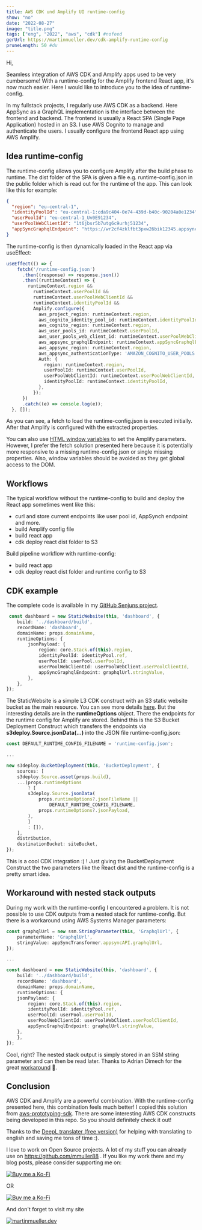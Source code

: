 ```yaml
---
title: AWS CDK und Amplify UI runtime-config
show: "no"
date: "2022-08-27"
image: "title.png"
tags: ["eng", "2022", "aws", "cdk"] #nofeed
gerUrl: https://martinmueller.dev/cdk-amplify-runtime-config
pruneLength: 50 #du
---
```


Hi,

Seamless integration of AWS CDK and Amplify apps used to be very cumbersome! With a runtime-config for the Amplify frontend React app, it's now much easier. Here I would like to introduce you to the idea of runtime-config.

In my fullstack projects, I regularly use AWS CDK as a backend. Here AppSync as a GraphQL implementation is the interface between the frontend and backend. The frontend is usually a React SPA (Single Page Application) hosted in an S3. I use AWS Cognito to manage and authenticate the users. I usually configure the frontend React app using AWS Amplify.

## Idea runtime-config

The runtime-config allows you to configure Amplify after the build phase to runtime. The dist folder of the SPA is given a file e.g. runtime-config.json in the public folder which is read out for the runtime of the app. This can look like this for example:

```json
{
  "region": "eu-central-1",
  "identityPoolId": "eu-central-1:cda9c404-0e74-439d-b40c-90204a0e1234",
  "userPoolId": "eu-central-1_Uv0E91234",
  "userPoolWebClientId": "1t6jbsr5b7utg6c9urhj51234",
  "appSyncGraphqlEndpoint": "https://wr2cf4zklfbt3pxw26bik12345.appsync-api.eu-central-1.amazonaws.com/graphql"
}
```

The runtime-config is then dynamically loaded in the React app via useEffect:

```ts
useEffect(() => {
    fetch('/runtime-config.json')
      .then((response) => response.json())
      .then((runtimeContext) => {
        runtimeContext.region &&
          runtimeContext.userPoolId &&
          runtimeContext.userPoolWebClientId &&
          runtimeContext.identityPoolId &&
          Amplify.configure({
            aws_project_region: runtimeContext.region,
            aws_cognito_identity_pool_id: runtimeContext.identityPoolId,
            aws_cognito_region: runtimeContext.region,
            aws_user_pools_id: runtimeContext.userPoolId,
            aws_user_pools_web_client_id: runtimeContext.userPoolWebClientId,
            aws_appsync_graphqlEndpoint: runtimeContext.appSyncGraphqlEndpoint,
            aws_appsync_region: runtimeContext.region,
            aws_appsync_authenticationType: 'AMAZON_COGNITO_USER_POOLS',
            Auth: {
              region: runtimeContext.region,
              userPoolId: runtimeContext.userPoolId,
              userPoolWebClientId: runtimeContext.userPoolWebClientId,
              identityPoolId: runtimeContext.identityPoolId,
            },
          });
      })
      .catch((e) => console.log(e));
  }, []);
```

As you can see, a fetch to load the runtime-config.json is executed initially. After that Amplify is configured with the extracted properties.

You can also use [HTML window variables]() to set the Amplify parameters. However, I prefer the fetch solution presented here because it is potentially more responsive to a missing runtime-config.json or single missing properties. Also, window variables should be avoided as they get global access to the DOM.

## Workflows

The typical workflow without the runtime-config to build and deploy the React app sometimes went like this:

* curl and store current endpoints like user pool id, AppSynch endpoint and more.
* build Amplify config file
* build react app
* cdk deploy react dist folder to S3

Build pipeline workflow with runtime-config:

* build react app
* cdk deploy react dist folder and runtime config to S3

## CDK example

The complete code is available in my [GitHub Senjuns project](https://github.com/senjuns/senjuns/blob/main/backend/src/dashboard-stack.ts).

```ts
 const dashboard = new StaticWebsite(this, 'dashboard', {
    build: '../dashboard/build',
    recordName: 'dashboard',
    domainName: props.domainName,
    runtimeOptions: {
        jsonPayload: {
            region: core.Stack.of(this).region,
            identityPoolId: identityPool.ref,
            userPoolId: userPool.userPoolId,
            userPoolWebClientId: userPoolWebClient.userPoolClientId,
            appSyncGraphqlEndpoint: graphqlUrl.stringValue,
        },
    },
});
```

The StaticWebsite is a simple L3 CDK construct with an S3 static website bucket as the main resource. You can see more details [here](https://github.com/senjuns/senjuns/blob/main/backend/src/construcs/static-website.ts). But the interesting details are in the **runtimeOptions** object. There the endpoints for the runtime config for Amplify are stored. Behind this is the S3 Bucket Deployment Construct which transfers the endpoints via **s3deploy.Source.jsonData(...)** into the JSON file runtime-config.json:

```ts
const DEFAULT_RUNTIME_CONFIG_FILENAME = 'runtime-config.json';

...

new s3deploy.BucketDeployment(this, 'BucketDeployment', {
    sources: [
    s3deploy.Source.asset(props.build),
    ...(props.runtimeOptions
        ? [
        s3deploy.Source.jsonData(
            props.runtimeOptions?.jsonFileName ||
                DEFAULT_RUNTIME_CONFIG_FILENAME,
            props.runtimeOptions?.jsonPayload,
        ),
        ]
        : []),
    ],
    distribution,
    destinationBucket: siteBucket,
});
```

This is a cool CDK integration :) ! Just giving the BucketDeployment Construct the two parameters like the React dist and the runtime-config is a pretty smart idea.

## Workaround with nested stack outputs

During my work with the runtime-config I encountered a problem. It is not possible to use CDK outputs from a nested stack for runtime-config. But there is a workaround using AWS Systems Manager parameters:

```ts
const graphqlUrl = new ssm.StringParameter(this, 'GraphqlUrl', {
    parameterName: 'GraphqlUrl',
    stringValue: appSyncTransformer.appsyncAPI.graphqlUrl,
});

...

const dashboard = new StaticWebsite(this, 'dashboard', {
    build: '../dashboard/build',
    recordName: 'dashboard',
    domainName: props.domainName,
    runtimeOptions: {
    jsonPayload: {
        region: core.Stack.of(this).region,
        identityPoolId: identityPool.ref,
        userPoolId: userPool.userPoolId,
        userPoolWebClientId: userPoolWebClient.userPoolClientId,
        appSyncGraphqlEndpoint: graphqlUrl.stringValue,
    },
    },
});
```

Cool, right? The nested stack output is simply stored in an SSM string parameter and can then be read later. Thanks to Adrian Dimech for the great [workaround](https://github.com/aws/aws-prototyping-sdk/issues/84) 🙏.

## Conclusion

AWS CDK and Amplify are a powerful combination. With the runtime-config presented here, this combination feels much better! I copied this solution from [aws-prototyping-sdk](https://github.com/aws/aws-prototyping-sdk). There are some interesting AWS CDK constructs being developed in this repo. So you should definitely check it out!

Thanks to the [DeepL translater (free version)](https://DeepL.com/Translator) for helping with translating to english and saving me tons of time :).

I love to work on Open Source projects. A lot of my stuff you can already use on <https://github.com/mmuller88> . If you like my work there and my blog posts, please consider supporting me on:

[![Buy me a Ko-Fi](https://storage.ko-fi.com/cdn/useruploads/png_d554a01f-60f0-4969-94d1-7b69f3e28c2fcover.jpg?v=69a332f2-b808-4369-8ba3-dae0d1100dd4)](https://ko-fi.com/T6T1BR59W)

OR

[![Buy me a Ko-Fi](https://theastrologypodcast.com/wp-content/uploads/2015/06/become-my-patron-05.jpg)](https://www.patreon.com/bePatron?u=29010217)

And don't forget to visit my site

[![martinmueller.dev](https://martinmueller.dev/static/84caa5292a6d0c37c48ae280d04b5fa6/a7715/joint.jpg)](https://martinmueller.dev/resume)
